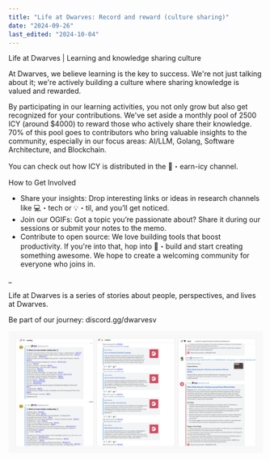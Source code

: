 ```yaml
---
title: "Life at Dwarves: Record and reward (culture sharing)"
date: "2024-09-26"
last_edited: "2024-10-04"
---
```


Life at Dwarves | Learning and knowledge sharing culture

At Dwarves, we believe learning is the key to success. We're not just talking about it; we're actively building a culture where sharing knowledge is valued and rewarded.

By participating in our learning activities, you not only grow but also get recognized for your contributions. We've set aside a monthly pool of 2500 ICY (around $4000) to reward those who actively share their knowledge. 70% of this pool goes to contributors who bring valuable insights to the community, especially in our focus areas: AI/LLM, Golang, Software Architecture, and Blockchain.

You can check out how ICY is distributed in the 🧊・earn-icy channel.

How to Get Involved

- Share your insights: Drop interesting links or ideas in research channels like 💻・tech or 💡・til, and you’ll get noticed.
- Join our OGIFs: Got a topic you’re passionate about? Share it during our sessions or submit your notes to the memo.
- Contribute to open source: We love building tools that boost productivity. If you're into that, hop into 🦄・build and start creating something awesome.
  We hope to create a welcoming community for everyone who joins in.

\_

Life at Dwarves is a series of stories about people, perspectives, and lives at Dwarves.

Be part of our journey: discord.gg/dwarvesv

![](assets/notion-image-1744012185146-q296s.webp)

